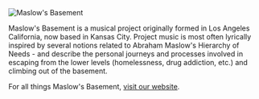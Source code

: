 <img src="https://maslowsbasement.com/images/animatedLogo.gif" class="card-img-top" alt="Maslow's Basement">

Maslow's Basement is a musical project originally formed in Los Angeles California, now based in Kansas City. Project music is most often lyrically inspired by several notions related to Abraham Maslow's Hierarchy of Needs - and describe the personal journeys and processes involved in escaping from the lower levels (homelessness, drug addiction, etc.) and climbing out of the basement. 

For all things Maslow's Basement, <a href="https://maslowsbasement.com" target="_blank">visit our website</a>.
